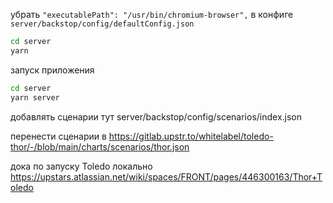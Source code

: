 убрать `"executablePath": "/usr/bin/chromium-browser",` в конфиге `server/backstop/config/defaultConfig.json`

```bash
cd server
yarn
```
запуск приложения
```bash
cd server
yarn server
```
добавлять сценарии тут
server/backstop/config/scenarios/index.json 

перенести сценарии в 
https://gitlab.upstr.to/whitelabel/toledo-thor/-/blob/main/charts/scenarios/thor.json

дока по запуску Toledo локально
https://upstars.atlassian.net/wiki/spaces/FRONT/pages/446300163/Thor+Toledo
